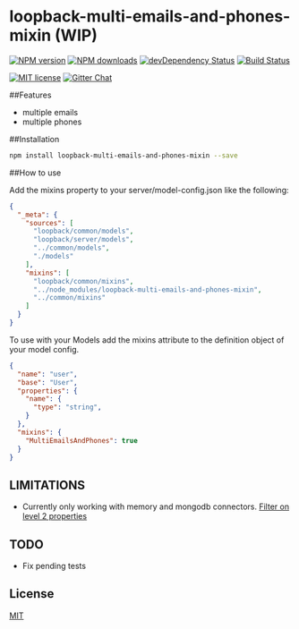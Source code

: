 # loopback-multi-emails-and-phones-mixin (WIP)

[![NPM version][npm-image]][npm-url] [![NPM downloads][npm-downloads-image]][npm-downloads-url]
[![devDependency Status](https://david-dm.org/JonnyBGod/loopback-multi-emails-and-phones-mixin/dev-status.svg)](https://david-dm.org/JonnyBGod/loopback-multi-emails-and-phones-mixin#info=devDependencies)
[![Build Status](https://img.shields.io/travis/JonnyBGod/loopback-multi-emails-and-phones-mixin/master.svg?style=flat)](https://travis-ci.org/JonnyBGod/loopback-multi-emails-and-phones-mixin)

[![MIT license][license-image]][license-url]
[![Gitter Chat](https://img.shields.io/gitter/room/nwjs/nw.js.svg)](https://gitter.im/loopback-multi-emails-and-phones-mixin/Lobby)

##Features

- multiple emails
- multiple phones

##Installation

```bash
npm install loopback-multi-emails-and-phones-mixin --save
```

##How to use


Add the mixins property to your server/model-config.json like the following:

```json
{
  "_meta": {
    "sources": [
      "loopback/common/models",
      "loopback/server/models",
      "../common/models",
      "./models"
    ],
    "mixins": [
      "loopback/common/mixins",
      "../node_modules/loopback-multi-emails-and-phones-mixin",
      "../common/mixins"
    ]
  }
}

```

To use with your Models add the mixins attribute to the definition object of your model config.

```json
{
  "name": "user",
  "base": "User",
  "properties": {
    "name": {
      "type": "string",
    }
  },
  "mixins": {
    "MultiEmailsAndPhones": true
  }
}
```

## LIMITATIONS

 - Currently only working with memory and mongodb connectors. [Filter on level 2 properties](https://github.com/strongloop/loopback/issues/517)

## TODO

 - Fix pending tests

## License

[MIT](LICENSE)

[npm-image]: https://img.shields.io/npm/v/loopback-multi-emails-and-phones-mixin.svg
[npm-url]: https://npmjs.org/package/loopback-multi-emails-and-phones-mixin
[npm-downloads-image]: https://img.shields.io/npm/dm/loopback-multi-emails-and-phones-mixin.svg
[npm-downloads-url]: https://npmjs.org/package/loopback-multi-emails-and-phones-mixin
[bower-image]: https://img.shields.io/bower/v/loopback-multi-emails-and-phones-mixin.svg
[bower-url]: http://bower.io/search/?q=loopback-multi-emails-and-phones-mixin
[dep-status-image]: https://img.shields.io/david/angulartics/loopback-multi-emails-and-phones-mixin.svg
[dep-status-url]: https://david-dm.org/angulartics/loopback-multi-emails-and-phones-mixin
[license-image]: http://img.shields.io/badge/license-MIT-blue.svg
[license-url]: LICENSE
[slack-image]: https://loopback-multi-emails-and-phones-mixin.herokuapp.com/badge.svg
[slack-url]: https://loopback-multi-emails-and-phones-mixin.herokuapp.com